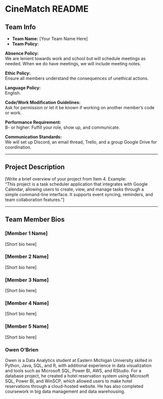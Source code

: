 # CineMatch README

## Team Info
- **Team Name:** [Your Team Name Here]  
- **Team Policy:**  

**Absence Policy:**  
We are lenient towards work and school but will schedule meetings as needed. When we do have meetings, we will include meeting notes.  

**Ethic Policy:**  
Ensure all members understand the consequences of unethical actions.  

**Language Policy:**  
English.  

**Code/Work Modification Guidelines:**  
Ask for permission or let it be known if working on another member’s code or work.  

**Performance Requirement:**  
B- or higher: Fulfill your role, show up, and communicate.  

**Communication Standards:**  
We will set up Discord, an email thread, Trello, and a group Google Drive for coordination.  

---

## Project Description
[Write a brief overview of your project from Item 4. Example:  
“This project is a task scheduler application that integrates with Google Calendar, allowing users to create, view, and manage tasks through a simple command-line interface. It supports event syncing, reminders, and team collaboration features.”]

---

## Team Member Bios

### [Member 1 Name]  
[Short bio here] 

### [Member 2 Name]  
[Short bio here]  

### [Member 3 Name]  
[Short bio here]  

### [Member 4 Name]  
[Short bio here]  

### [Member 5 Name]  
[Short bio here] 

###  Owen O’Brien  
Owen is a Data Analytics student at Eastern Michigan University skilled in Python, Java, SQL, and R, with additional experience in data visualization and tools such as Microsoft SQL, Power BI, AWS, and RStudio. For a database project, he created a hotel reservation system using Microsoft SQL, Power BI, and WinSCP, which allowed users to make hotel reservations through a cloud-hosted website. He has also completed coursework in big data management and data warehousing.  

